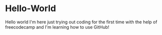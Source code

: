 # Hello-World
Hello world I'm here just trying out coding for the first time with the help of freecodecamp and I'm learning how to use GitHub!
